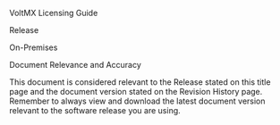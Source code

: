 ﻿

VoltMX Licensing Guide

Release

On-Premises

Document Relevance and Accuracy

This document is considered relevant to the Release stated on this title page and the document version stated on the Revision History page. Remember to always view and download the latest document version relevant to the software release you are using.
